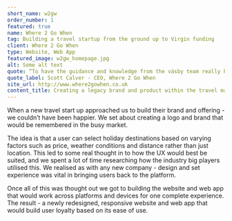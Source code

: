 ```yaml
---
short_name: w2gw
order_number: 1
featured: true
name: Where 2 Go When
tag: Building a travel startup from the ground up to Virgin funding
client: Where 2 Go When
type: Website, Web App
featured_image: w2gw_homepage.jpg
alt: Some alt text
quote: “To have the guidance and knowledge from the väsby team really helped when starting up a business from the ground up.”
quote_label: Scott Calver - CEO, Where 2 Go When
site_url: http://www.where2gowhen.co.uk
content_title: Creating a legacy brand and product within the travel market.
---
```

<p class="mb-4">When a new travel start up approached us to build their brand and offering - we couldn’t have been happier. We set about creating a logo and brand that would be remembered in the busy market.</p>
<p class="mb-4">The idea is that a user can select holiday destinations based on varying factors such as price, weather conditions and distance rather than just location. This led to some real thought in to how the UX would best be suited, and we spent a lot of time researching how the industry big players utilised this. We realised as with any new company - design and set experience was vital in bringing users back to the platform.</p>
<p>Once all of this was thought out we got to building the website and web app that would work across platforms and devices for one complete experience. The result - a newly redesigned, responsive website and web app that would build user loyalty based on its ease of use.</p>
